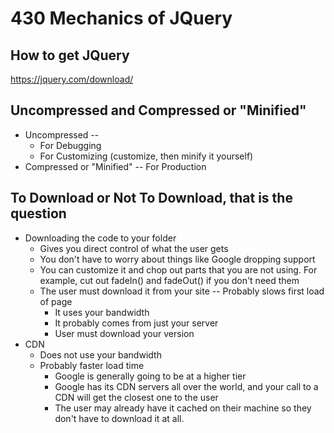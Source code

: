 # 430 Mechanics of JQuery

## How to get JQuery

https://jquery.com/download/

## Uncompressed and Compressed or "Minified"

* Uncompressed -- 
  * For Debugging
  * For Customizing (customize, then minify it yourself)
* Compressed or "Minified" -- For Production

## To Download or Not To Download, that is the question

* Downloading the code to your folder
  * Gives you direct control of what the user gets
  * You don't have to worry about things like Google dropping support
  * You can customize it and chop out parts that you are not using.  For example, cut out fadeIn() and fadeOut() if you don't need them
  * The user must download it from your site -- Probably slows first load of page
    * It uses your bandwidth
    * It probably comes from just your server
    * User must download your version
* CDN
  * Does not use your bandwidth
  * Probably faster load time
    * Google is generally going to be at a higher tier
    * Google has its CDN servers all over the world, and your call to a CDN will get the closest one to the user
    * The user may already have it cached on their machine so they don't have to download it at all.

